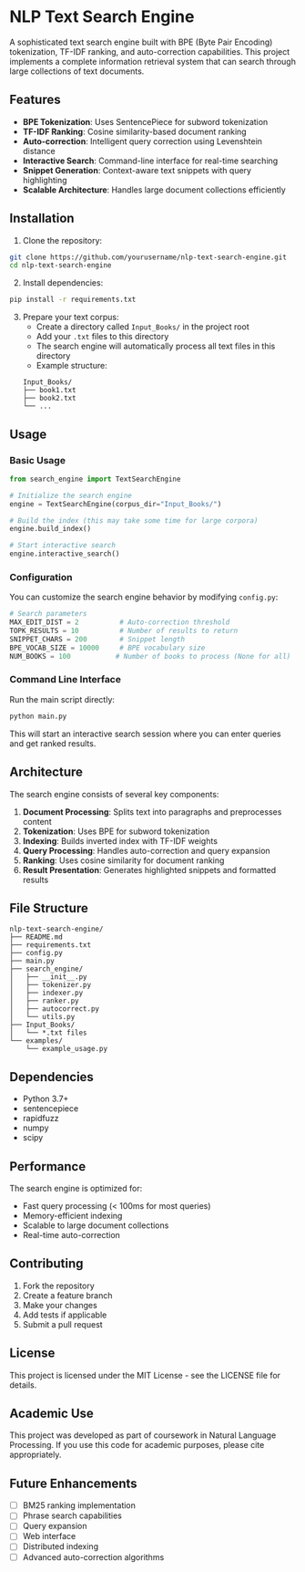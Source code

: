 # NLP Text Search Engine

A sophisticated text search engine built with BPE (Byte Pair Encoding) tokenization, TF-IDF ranking, and auto-correction capabilities. This project implements a complete information retrieval system that can search through large collections of text documents.

## Features

- **BPE Tokenization**: Uses SentencePiece for subword tokenization
- **TF-IDF Ranking**: Cosine similarity-based document ranking
- **Auto-correction**: Intelligent query correction using Levenshtein distance
- **Interactive Search**: Command-line interface for real-time searching
- **Snippet Generation**: Context-aware text snippets with query highlighting
- **Scalable Architecture**: Handles large document collections efficiently

## Installation

1. Clone the repository:
```bash
git clone https://github.com/yourusername/nlp-text-search-engine.git
cd nlp-text-search-engine
```

2. Install dependencies:
```bash
pip install -r requirements.txt
```

3. Prepare your text corpus:
   - Create a directory called `Input_Books/` in the project root
   - Add your `.txt` files to this directory
   - The search engine will automatically process all text files in this directory
   - Example structure:
   ```
   Input_Books/
   ├── book1.txt
   ├── book2.txt
   └── ...
   ```

## Usage

### Basic Usage

```python
from search_engine import TextSearchEngine

# Initialize the search engine
engine = TextSearchEngine(corpus_dir="Input_Books/")

# Build the index (this may take some time for large corpora)
engine.build_index()

# Start interactive search
engine.interactive_search()
```

### Configuration

You can customize the search engine behavior by modifying `config.py`:

```python
# Search parameters
MAX_EDIT_DIST = 2          # Auto-correction threshold
TOPK_RESULTS = 10          # Number of results to return
SNIPPET_CHARS = 200        # Snippet length
BPE_VOCAB_SIZE = 10000     # BPE vocabulary size
NUM_BOOKS = 100           # Number of books to process (None for all)
```

### Command Line Interface

Run the main script directly:

```bash
python main.py
```

This will start an interactive search session where you can enter queries and get ranked results.

## Architecture

The search engine consists of several key components:

1. **Document Processing**: Splits text into paragraphs and preprocesses content
2. **Tokenization**: Uses BPE for subword tokenization
3. **Indexing**: Builds inverted index with TF-IDF weights
4. **Query Processing**: Handles auto-correction and query expansion
5. **Ranking**: Uses cosine similarity for document ranking
6. **Result Presentation**: Generates highlighted snippets and formatted results

## File Structure

```
nlp-text-search-engine/
├── README.md
├── requirements.txt
├── config.py
├── main.py
├── search_engine/
│   ├── __init__.py
│   ├── tokenizer.py
│   ├── indexer.py
│   ├── ranker.py
│   ├── autocorrect.py
│   └── utils.py
├── Input_Books/
│   └── *.txt files
└── examples/
    └── example_usage.py
```

## Dependencies

- Python 3.7+
- sentencepiece
- rapidfuzz
- numpy
- scipy

## Performance

The search engine is optimized for:
- Fast query processing (< 100ms for most queries)
- Memory-efficient indexing
- Scalable to large document collections
- Real-time auto-correction

## Contributing

1. Fork the repository
2. Create a feature branch
3. Make your changes
4. Add tests if applicable
5. Submit a pull request

## License

This project is licensed under the MIT License - see the LICENSE file for details.

## Academic Use

This project was developed as part of coursework in Natural Language Processing. If you use this code for academic purposes, please cite appropriately.

## Future Enhancements

- [ ] BM25 ranking implementation
- [ ] Phrase search capabilities
- [ ] Query expansion
- [ ] Web interface
- [ ] Distributed indexing
- [ ] Advanced auto-correction algorithms
